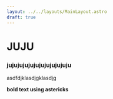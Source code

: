 ```yaml
---
layout: ../../layouts/MainLayout.astro
draft: true 
---
```

<!-- draftL true is important for later-->

# JUJU

### jujujujujujujujujujujuju

asdfdjklasdjgklasdjg

**bold text using astericks**